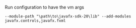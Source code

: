 Run configuration to have the vm args 
```
--module-path "\path\to\javafx-sdk-20\lib" --add-modules javafx.controls,javafx.fxml
```
